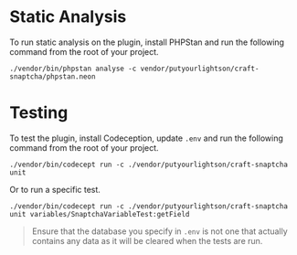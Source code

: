 # Static Analysis

To run static analysis on the plugin, install PHPStan and run the following command from the root of your project.

```shell
./vendor/bin/phpstan analyse -c vendor/putyourlightson/craft-snaptcha/phpstan.neon
```

# Testing

To test the plugin, install Codeception, update `.env` and run the following command from the root of your project.

```shell
./vendor/bin/codecept run -c ./vendor/putyourlightson/craft-snaptcha unit
```

Or to run a specific test.

```shell
./vendor/bin/codecept run -c ./vendor/putyourlightson/craft-snaptcha unit variables/SnaptchaVariableTest:getField
```

> Ensure that the database you specify in `.env` is not one that actually contains any data as it will be cleared when the tests are run. 
